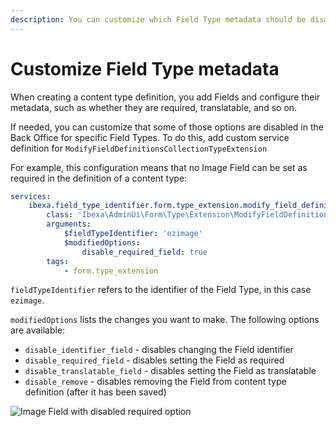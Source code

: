 ```yaml
---
description: You can customize which Field Type metadata should be disabled in the Back Office.
---
```


# Customize Field Type metadata

When creating a content type definition, you add Fields and configure their metadata,
such as whether they are required, translatable, and so on.

If needed, you can customize that some of those options are disabled in the Back Office for specific Field Types.
To do this, add custom service definition for `ModifyFieldDefinitionsCollectionTypeExtension` 

For example, this configuration means that no Image Field can be set as required in the definition of a content type:

``` yaml
services:
    ibexa.field_type_identifier.form.type_extension.modify_field_definitions_for_field_type_identifier_field_type:
        class: 'Ibexa\AdminUi\Form\Type\Extension\ModifyFieldDefinitionsCollectionTypeExtension'
        arguments:
            $fieldTypeIdentifier: 'ezimage'
            $modifiedOptions:
                disable_required_field: true
        tags:
            - form.type_extension
```

`fieldTypeIdentifier` refers to the identifier of the Field Type, in this case `ezimage`.

`modifiedOptions` lists the changes you want to make. The following options are available:

- `disable_identifier_field` - disables changing the Field identifier
- `disable_required_field` - disables setting the Field as required
- `disable_translatable_field` - disables setting the Field as translatable
- `disable_remove` - disables removing the Field from content type definition (after it has been saved)

![Image Field with disabled required option](disable-required-field.png)
